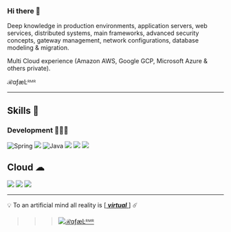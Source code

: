 ### Hi there 👋

Deep knowledge in production environments, application servers, web services, distributed systems, main frameworks, advanced security concepts, gateway management, network configurations, database modeling & migration.

Multi Cloud experience (Amazon AWS, Google GCP, Microsoft Azure & others private).

ℛɑƒæĿᴿᴹᴿ

---

## Skills 🚀

### Development 👨🏼‍💻
<p>
  <img alt="Spring" src="https://img.shields.io/badge/Spring-6DB33F?style=for-the-badge&logo=spring&labelColor=black&loColor=black" />
  <img src="https://img.shields.io/badge/Kotlin-7F52FF?style=for-the-badge&logo=kotlin&labelColor=black" />
  <img alt="Java" src="https://img.shields.io/badge/Java-FF0000?style=for-the-badge&logo=openjdk&&labelColor=black" />
  <img src="https://img.shields.io/badge/Python-3776AB?style=for-the-badge&logo=python&labelColor=black" />
  <img src="https://img.shields.io/badge/C%2B%2B-00599C?style=for-the-badge&logo=c%2B%2B&labelColor=black" />
  <img src="https://img.shields.io/badge/C-A8B9CC?style=for-the-badge&logo=c&labelColor=black" />
</p>

## Cloud ☁︎
<p>
  <img src="https://img.shields.io/badge/Amazon-AWS-FF9900?style=for-the-badge&logo=amazonaws&labelColor=black" />
  <img src="https://img.shields.io/badge/Google-GCP-4285F4?style=for-the-badge&logo=google-cloud&labelColor=black" />
  <img src="https://img.shields.io/badge/Microsoft-Azure-0089D6?style=for-the-badge&logo=microsoft-azure&labelColor=black" />
</p>

---

💡 To an artificial mind all reality is [[ ***virtual*** ](https://1drv.ms/v/s!AsFSV30GJkPCiK9v6BW51rsUyXCeVA?s=256&g=1)] ☄️

>>> <a href="https://stackexchange.com/users/7394006/%e2%84%9b%c9%91%c6%92%c3%a6%c4%bf"><img src="https://stackexchange.com/users/flair/7394006.png?theme=dark" alt="ℛɑƒæĿᴿᴹᴿ" title="ℛɑƒæĿᴿᴹᴿ" /></a> 
